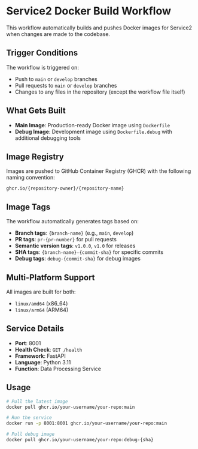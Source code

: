 # Service2 Docker Build Workflow

This workflow automatically builds and pushes Docker images for Service2 when changes are made to the codebase.

## Trigger Conditions

The workflow is triggered on:
- Push to `main` or `develop` branches
- Pull requests to `main` or `develop` branches
- Changes to any files in the repository (except the workflow file itself)

## What Gets Built

- **Main Image**: Production-ready Docker image using `Dockerfile`
- **Debug Image**: Development image using `Dockerfile.debug` with additional debugging tools

## Image Registry

Images are pushed to GitHub Container Registry (GHCR) with the following naming convention:
```
ghcr.io/{repository-owner}/{repository-name}
```

## Image Tags

The workflow automatically generates tags based on:
- **Branch tags**: `{branch-name}` (e.g., `main`, `develop`)
- **PR tags**: `pr-{pr-number}` for pull requests
- **Semantic version tags**: `v1.0.0`, `v1.0` for releases
- **SHA tags**: `{branch-name}-{commit-sha}` for specific commits
- **Debug tags**: `debug-{commit-sha}` for debug images

## Multi-Platform Support

All images are built for both:
- `linux/amd64` (x86_64)
- `linux/arm64` (ARM64)

## Service Details

- **Port**: 8001
- **Health Check**: `GET /health`
- **Framework**: FastAPI
- **Language**: Python 3.11
- **Function**: Data Processing Service

## Usage

```bash
# Pull the latest image
docker pull ghcr.io/your-username/your-repo:main

# Run the service
docker run -p 8001:8001 ghcr.io/your-username/your-repo:main

# Pull debug image
docker pull ghcr.io/your-username/your-repo:debug-{sha}
```

